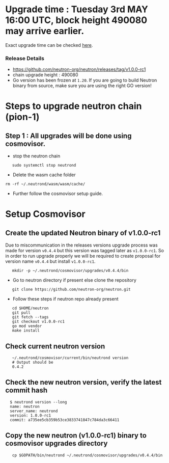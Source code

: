 # Upgrade time : Tuesday 3rd MAY 16:00 UTC, block height 490080 may arrive earlier.
Exact upgrade time can be checked [here](https://testnet.mintscan.io/neutron-testnet/blocks/490080).

### Release Details
* https://github.com/neutron-org/neutron/releases/tag/v1.0.0-rc1
* chain upgrade height : 490080
* Go version has been frozen at `1.20`. If you are going to build Neutron binary from source, make sure you are using the right GO version!


# Steps to upgrade neutron chain (pion-1)

## Step 1 : All upgrades will be done using cosmovisor.

* stop the neutron chain

```shell
   sudo systemctl stop neutrond
```

* Delete the wasm cache folder
```shell
rm -rf ~/.neutrond/wasm/wasm/cache/
```

* Further follow the cosmovisor setup guide.

# Setup Cosmovisor

## Create the updated Neutron binary of v1.0.0-rc1

Due to miscommunication in the releases versions upgrade process was made for version `v0.4.4` but this version was tagged later as `v1.0.0-rc1`. 
So in order to run upgrade properly we will be required to create proposal for version name `v0.4.4` but install `v1.0.0-rc1`.

```shell
   mkdir -p ~/.neutrond/cosmovisor/upgrades/v0.4.4/bin
```
* Go to neutron directory if present else clone the repository

```shell
   git clone https://github.com/neutron-org/neutron.git
```

* Follow these steps if neutron repo already present

```shell
   cd $HOME/neutron
   git pull
   git fetch --tags
   git checkout v1.0.0-rc1
   go mod vendor
   make install
```

## Check current neutron version
```shell
   ~/.neutrond/cosmovisor/current/bin/neutrond version
   # Output should be
   0.4.2
```

## Check the new neutron version, verify the latest commit hash

```shell
  $ neutrond version --long
  name: neutron
  server_name: neutrond
  version: 1.0.0-rc1
  commit: a735ee5cb359b53ce3833741847c784da3c66411
```

## Copy the new neutron (v1.0.0-rc1) binary to cosmovisor upgrades directory

```shell
   cp $GOPATH/bin/neutrond ~/.neutrond/cosmovisor/upgrades/v0.4.4/bin
```
